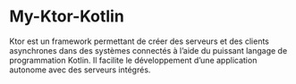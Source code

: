 # My-Ktor-Kotlin
Ktor est un framework permettant de créer des serveurs et des clients asynchrones dans des systèmes connectés à l’aide du puissant langage de programmation Kotlin. Il facilite le développement d’une application autonome avec des serveurs intégrés.

